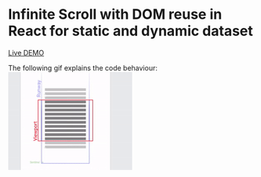 # Infinite Scroll with DOM reuse in React for static and dynamic dataset
[Live DEMO ](https://codesandbox.io/s/mystifying-chaum-8vdj4?file=/src/App.js)

The following gif explains the code behaviour:
![GIF](https://github.com/vivekburman/infinite-scroll-dom-reuse/blob/main/infinite-scroll.gif)
